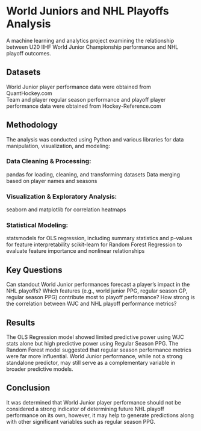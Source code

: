 # World Juniors and NHL Playoffs Analysis
A machine learning and analytics project examining the relationship between U20 IIHF World Junior Championship performance and NHL playoff outcomes.
## Datasets
World Junior player performance data were obtained from QuantHockey.com  
Team and player regular season performance and playoff player performance data were obtained from Hockey-Reference.com
## Methodology
The analysis was conducted using Python and various libraries for data manipulation, visualization, and modeling:
### Data Cleaning & Processing:
pandas for loading, cleaning, and transforming datasets
Data merging based on player names and seasons
### Visualization & Exploratory Analysis:
seaborn and matplotlib for correlation heatmaps
### Statistical Modeling:
statsmodels for OLS regression, including summary statistics and p-values for feature interpretability
scikit-learn for Random Forest Regression to evaluate feature importance and nonlinear relationships
## Key Questions
Can standout World Junior performances forecast a player’s impact in the NHL playoffs?
Which features (e.g., world junior PPG, regular season GP, regular season PPG) contribute most to playoff performance?
How strong is the correlation between WJC and NHL playoff performance metrics?
## Results 
The OLS Regression model showed limited predictive power using WJC stats alone but high predictive power using Regular Season PPG.
The Random Forest model suggested that regular season performance metrics were far more influential.
World Junior performance, while not a strong standalone predictor, may still serve as a complementary variable in broader predictive models.
## Conclusion
It was determined that World Junior player performance should not be considered a strong indicator of determining future NHL playoff performance on its own, however, it may help to generate predictions along with other significant variables such as regular season PPG.
